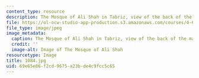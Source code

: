 ```yaml
---
content_type: resource
description: The Mosque of Ali Shah in Tabriz, view of the back of the massive iwan.
file: https://ol-ocw-studio-app-production.s3.amazonaws.com/courses/4-614-religious-architecture-and-islamic-cultures-fall-2002/69e65e86f2cd9675a23bde4c9fcc5c65_1084.jpg
file_type: image/jpeg
image_metadata:
  caption: The Mosque of Ali Shah in Tabriz, view of the back of the massive iwan.
  credit: ''
  image-alt: Image of The Mosque of Ali Shah
resourcetype: Image
title: 1084.jpg
uid: 69e65e86-f2cd-9675-a23b-de4c9fcc5c65
---
```

